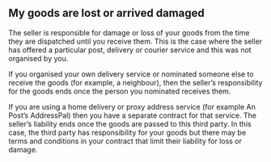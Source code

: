 ##  My goods are lost or arrived damaged

The seller is responsible for damage or loss of your goods from the time they
are dispatched until you receive them. This is the case where the seller has
offered a particular post, delivery or courier service and this was not
organised by you.

If you organised your own delivery service or nominated someone else to
receive the goods (for example, a neighbour), then the seller’s responsibility
for the goods ends once the person you nominated receives them.

If you are using a home delivery or proxy address service (for example An
Post’s AddressPal) then you have a separate contract for that service. The
seller’s liability ends once the goods are passed to this third party. In this
case, the third party has responsibility for your goods but there may be terms
and conditions in your contract that limit their liability for loss or damage.

